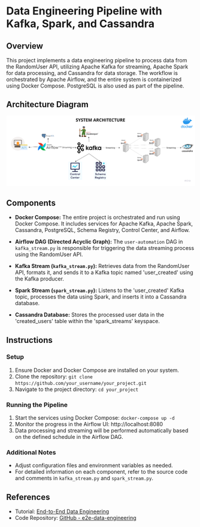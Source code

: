 # Data Engineering Pipeline with Kafka, Spark, and Cassandra

## Overview
This project implements a data engineering pipeline to process data from the RandomUser API, utilizing Apache Kafka for streaming, Apache Spark for data processing, and Cassandra for data storage. The workflow is orchestrated by Apache Airflow, and the entire system is containerized using Docker Compose. PostgreSQL is also used as part of the pipeline.

## Architecture Diagram
![alt text](architecture.png)

## Components
- **Docker Compose:** The entire project is orchestrated and run using Docker Compose. It includes services for Apache Kafka, Apache Spark, Cassandra, PostgreSQL, Schema Registry, Control Center, and Airflow.

- **Airflow DAG (Directed Acyclic Graph):** The `user-automation` DAG in `kafka_stream.py` is responsible for triggering the data streaming process using the RandomUser API.

- **Kafka Stream (`kafka_stream.py`):** Retrieves data from the RandomUser API, formats it, and sends it to a Kafka topic named 'user_created' using the Kafka producer.

- **Spark Stream (`spark_stream.py`):** Listens to the 'user_created' Kafka topic, processes the data using Spark, and inserts it into a Cassandra database.

- **Cassandra Database:** Stores the processed user data in the 'created_users' table within the 'spark_streams' keyspace.

## Instructions

### Setup
1. Ensure Docker and Docker Compose are installed on your system.
2. Clone the repository: `git clone https://github.com/your_username/your_project.git`
3. Navigate to the project directory: `cd your_project`

### Running the Pipeline
1. Start the services using Docker Compose: `docker-compose up -d`
2. Monitor the progress in the Airflow UI: http://localhost:8080
3. Data processing and streaming will be performed automatically based on the defined schedule in the Airflow DAG.

### Additional Notes
- Adjust configuration files and environment variables as needed.
- For detailed information on each component, refer to the source code and comments in `kafka_stream.py` and `spark_stream.py`.

## References
- Tutorial: [End-to-End Data Engineering](https://www.youtube.com/watch?v=GqAcTrqKcrY)
- Code Repository: [GitHub - e2e-data-engineering](https://github.com/airscholar/e2e-data-engineering)


